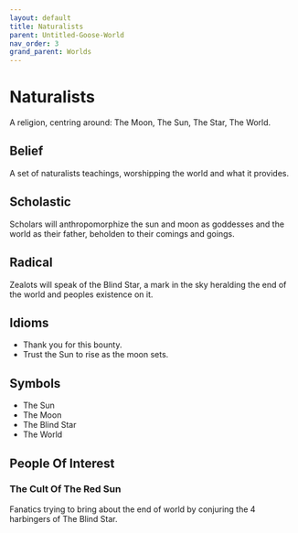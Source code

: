 ```yaml
---
layout: default
title: Naturalists
parent: Untitled-Goose-World
nav_order: 3
grand_parent: Worlds
---
```


# Naturalists
A religion, centring around: The Moon, The Sun, The Star, The World.

## Belief
A set of naturalists teachings, worshipping the world and what it provides.

## Scholastic
Scholars will anthropomorphize the sun and moon as goddesses and the world as their father, beholden to their comings and goings.

## Radical
Zealots will speak of the Blind Star, a mark in the sky heralding the end of the world and peoples existence on it.

## Idioms
* Thank you for this bounty.
* Trust the Sun to rise as the moon sets.

## Symbols
* The Sun
* The Moon
* The Blind Star
* The World

## People Of Interest
### The Cult Of The Red Sun
Fanatics trying to bring about the end of world by conjuring the 4 harbingers of The Blind Star.
